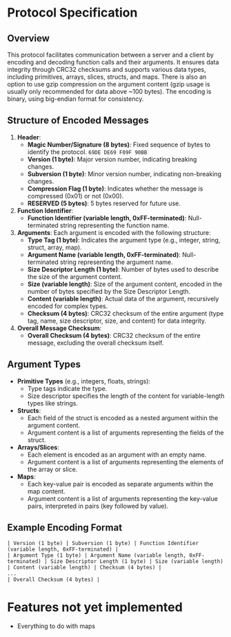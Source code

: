 # Protocol Specification

## Overview

This protocol facilitates communication between a server and a client by encoding and decoding function calls and their arguments. It ensures data integrity through CRC32 checksums and supports various data types, including primitives, arrays, slices, structs, and maps. There is also an option to use gzip compression on the argument content (gzip usage is usually only recommended for data above ~100 bytes). The encoding is binary, using big-endian format for consistency.

## Structure of Encoded Messages

1. **Header**:
    - **Magic Number/Signature (8 bytes)**: Fixed sequence of bytes to identify the protocol. `69DE DE69 F09F 90BB`
    - **Version (1 byte)**: Major version number, indicating breaking changes.
    - **Subversion (1 byte)**: Minor version number, indicating non-breaking changes.
    - **Compression Flag (1 byte)**: Indicates whether the message is compressed (0x01) or not (0x00).
    - **RESERVED (5 bytes)**: 5 bytes reserved for future use.
2. **Function Identifier**:
    - **Function Identifier (variable length, 0xFF-terminated)**: Null-terminated string representing the function name.
3. **Arguments**: Each argument is encoded with the following structure:
    - **Type Tag (1 byte)**: Indicates the argument type (e.g., integer, string, struct, array, map).
    - **Argument Name (variable length, 0xFF-terminated)**: Null-terminated string representing the argument name.
    - **Size Descriptor Length (1 byte)**: Number of bytes used to describe the size of the argument content.
    - **Size (variable length)**: Size of the argument content, encoded in the number of bytes specified by the Size Descriptor Length.
    - **Content (variable length)**: Actual data of the argument, recursively encoded for complex types.
    - **Checksum (4 bytes)**: CRC32 checksum of the entire argument (type tag, name, size descriptor, size, and content) for data integrity.
4. **Overall Message Checksum**:
    - **Overall Checksum (4 bytes)**: CRC32 checksum of the entire message, excluding the overall checksum itself.

## Argument Types

- **Primitive Types** (e.g., integers, floats, strings):
    - Type tags indicate the type.
    - Size descriptor specifies the length of the content for variable-length types like strings.
- **Structs**:
    - Each field of the struct is encoded as a nested argument within the argument content.
    - Argument content is a list of arguments representing the fields of the struct.
- **Arrays/Slices**:
    - Each element is encoded as an argument with an empty name.
    - Argument content is a list of arguments representing the elements of the array or slice.
- **Maps**:
    - Each key-value pair is encoded as separate arguments within the map content.
    - Argument content is a list of arguments representing the key-value pairs, interpreted in pairs (key followed by value).

## Example Encoding Format

```
| Version (1 byte) | Subversion (1 byte) | Function Identifier (variable length, 0xFF-terminated) |
| Argument Type (1 byte) | Argument Name (variable length, 0xFF-terminated) | Size Descriptor Length (1 byte) | Size (variable length) | Content (variable length) | Checksum (4 bytes) |
... 
| Overall Checksum (4 bytes) |
```

# Features not yet implemented

- Everything to do with maps
